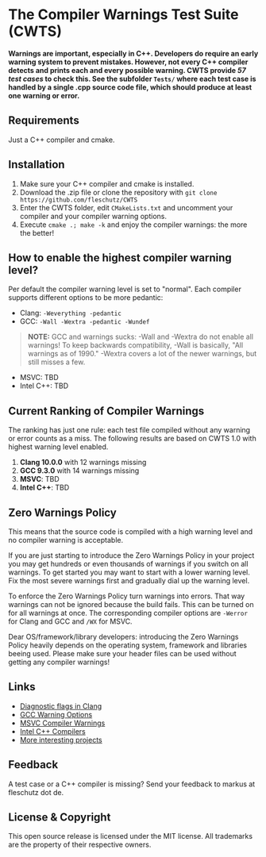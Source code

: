 The Compiler Warnings Test Suite (CWTS)
=======================================

**Warnings are important, especially in C++. Developers do require an early warning system to prevent mistakes. However, not every C++ compiler detects and prints each and every possible warning. CWTS provide *57 test cases* to check this. See the subfolder `Tests/` where each test case is handled by a single .cpp source code file, which should produce at least one warning or error.**

Requirements
------------
Just a C++ compiler and cmake. 

Installation 
-------------
1. Make sure your C++ compiler and cmake is installed.
2. Download the .zip file or clone the repository with `git clone https://github.com/fleschutz/CWTS`
3. Enter the CWTS folder, edit `CMakeLists.txt` and uncomment your compiler and your compiler warning options.
4. Execute `cmake .; make -k` and enjoy the compiler warnings: the more the better! 

How to enable the highest compiler warning level?
-------------------------------------------------
Per default the compiler warning level is set to "normal". Each compiler supports different options to be more pedantic:

* Clang: `-Weverything -pedantic`
* GCC: `-Wall -Wextra -pedantic -Wundef`
> **NOTE:** GCC and warnings sucks: -Wall and -Wextra do not enable all warnings! To keep backwards compatibility, -Wall is basically, "All warnings as of 1990." -Wextra covers a lot of the newer warnings, but still misses a few.
* MSVC: TBD
* Intel C++: TBD

Current Ranking of Compiler Warnings 
------------------------------------
The ranking has just one rule: each test file compiled without any warning or error counts as a miss. The following results are based on CWTS 1.0 with highest warning level enabled.

1. **Clang 10.0.0** with 12 warnings missing
2. **GCC 9.3.0** with 14 warnings missing
3. **MSVC**: TBD
4. **Intel C++**: TBD

Zero Warnings Policy
--------------------
This means that the source code is compiled with a high warning level and no compiler warning is acceptable.

If you are just starting to introduce the Zero Warnings Policy in your project you may get hundreds or even thousands of warnings if you switch on all warnings. To get started you may want to start with a lower warning level. Fix the most severe warnings first and gradually dial up the warning level.

To enforce the Zero Warnings Policy turn warnings into errors. That way warnings can not be ignored because the build fails. This can be turned on for all warnings at once. The corresponding compiler options are `-Werror` for Clang and GCC and `/WX` for MSVC.

Dear OS/framework/library developers: introducing the Zero Warnings Policy heavily depends on the operating system, framework and libraries beeing used. Please make sure your header files can be used without getting any compiler warnings!

Links
-----
* [Diagnostic flags in Clang](https://clang.llvm.org/docs/DiagnosticsReference.html)
* [GCC Warning Options](https://gcc.gnu.org/onlinedocs/gcc/Warning-Options.html)
* [MSVC Compiler Warnings](https://docs.microsoft.com/en-us/cpp/error-messages/compiler-warnings/compiler-warnings-by-compiler-version)
* [Intel C++ Compilers](https://software.intel.com/en-us/c-compilers)
* [More interesting projects](http://www.fleschutz.de/Service.html)

Feedback
---------
A test case or a C++ compiler is missing? Send your feedback to markus at fleschutz dot de.

License & Copyright
-------------------
This open source release is licensed under the MIT license. All trademarks are the property of their respective owners.

